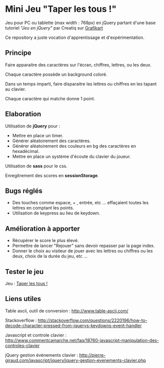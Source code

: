 # Mini Jeu "Taper les tous !"

Jeu pour PC ou tablette (max width : 768px) en jQuery partant d'une base tutoriel *"Jeu en jQuery"* par Creatiq sur [Grafikart](https://www.grafikart.fr/tutoriels/jquery/jeu-252)

Ce repository a juste vocation d'apprentissage et d'expérimentation.

## Principe

Faire apparaitre des caractères sur l'écran, chiffres, lettres, ou les deux.

Chaque caractère possède un background coloré.

Dans un temps imparti, faire disparaitre les lettres ou chiffres en les tapant au clavier.

Chaque caractère qui matche donne 1 point.

## Elaboration

Utilisation de **jQuery** pour :
* Mettre en place un timer.
* Générer aléatoirement des caractères.
* Générer aléatoirement des couleurs en bg des caractères en hexadécimal.
* Mettre en place un système d'écoute du clavier du joueur.

Utilisation de **sass** pour le css.

Enregitrement des scores en **sessionStorage**.

## Bugs réglés

* Des touches comme espace, + , entrée, etc ... effaçaient toutes les lettres en comptant les points.
* Utilisation de keypress au lieu de keydown.

## Amélioration à apporter

* Récupérer le score le plus élevé.
* Permettre de lancer "Rejouer" sans devoir repasser par la page index.
* Donner le choix au visiteur de jouer avec les lettres ou chiffres ou les deux, choix de la durée du jeu,  etc ...

## Tester le jeu

Jeu : [Taper les tous !](https://valerieblanchard.github.io/taperLesTous/)

## Liens utiles

Table ascii, outil de conversion : http://www.table-ascii.com/

Stackoverflow : http://stackoverflow.com/questions/2220196/how-to-decode-character-pressed-from-jquerys-keydowns-event-handler

Javascript et controle clavier : http://www.commentcamarche.net/faq/18760-javascript-manipulation-des-controles-clavier

jQuery gestion évènements clavier : http://pierre-giraud.com/javascript/jquery/jquery-gestion-evenements-clavier.php
